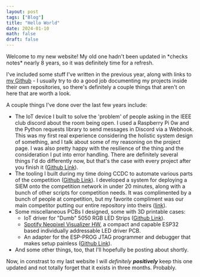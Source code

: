 ```yaml
---
layout: post
tags: ["Blog"]
title: "Hello World"
date: 2024-01-10
math: false
draft: false
---
```


Welcome to my new website! My old one hadn't been updated in \*checks notes\* nearly 8 years, so it was definitely time for a refresh. 

I've included some stuff I've written in the previous year, along with links to [my Github](https://github.com/0xjmux) - I usually try to do a good job documenting my projects inside their own repositories, so there's definitely a couple things that aren't on here that are worth a look. 

A couple things I've done over the last few years include:

* The IoT device I built to solve the 'problem' of people asking in the IEEE club discord about the room being open. I used a Raspberry Pi 0w and the Python requests library to send messages in Discord via a Webhook. This was my first real experience considering the holistic system design of something, and I talk about some of my reasoning on the project page. I was also pretty happy with the resilience of the thing and the consideration I put into error handling. There are definitely several things I'd do differently now, but that's the case with every project after you finish it ([Github Link](https://github.com/0xjmux/room_alert_bot)).
* The tooling I built during my time doing CCDC to automate various parts of the competition ([Github Link](https://github.com/0xjmux/CCDC)). I developed a system for deploying a SIEM onto the competition network in under 20 minutes, along with a bunch of other scripts for competition needs. It was complimented by a bunch of people at competition, but my favorite compliment was our main competitor putting our entire repository into theirs ([link](https://github.com/applied-cyber/ccdc/tree/66436d548400a4fe987ea344fd7cb625db56b09f/uci)).
* Some miscellaneous PCBs I designed, some with 3D printable cases:
    * IoT driver for "Dumb" 5050 RGB LED Strips ([Github Link](https://github.com/0xjmux/iot_pwm_leddriver)).
    * [Spotify Neopixel Visualizer HW](https://github.com/0xjmux/iot_leddriver_hw), a compact and capable ESP32 based individually addressable LED driver PCB.
    * An adapter for the ESP-PROG JTAG programmer and debugger that makes setup painless ([Github Link](https://github.com/0xjmux/ESP-PROG-Adapter)).
* And some other things, too, that I'll hopefully be posting about shortly. 


Now, in constrast to my last website I will *definitely* ***positively*** keep this one updated and not totally forget that it exists in three months. Probably. 
